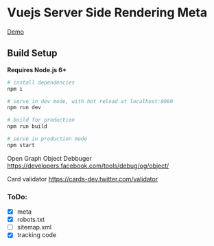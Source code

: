 # Vuejs Server Side Rendering Meta

[Demo](https://vuejs-ssr-meta-jxpcrsfdul.now.sh/)

## Build Setup

**Requires Node.js 6+**

``` bash
# install dependencies
npm i

# serve in dev mode, with hot reload at localhost:8080
npm run dev

# build for production
npm run build

# serve in production mode
npm start
```

Open Graph Object Debbuger
https://developers.facebook.com/tools/debug/og/object/

Card validator
https://cards-dev.twitter.com/validator

### ToDo:

- [x] meta
- [x] robots.txt
- [ ] sitemap.xml
- [x] tracking code
